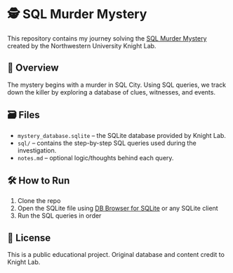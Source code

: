# 🕵️ SQL Murder Mystery

This repository contains my journey solving the [SQL Murder Mystery](https://mystery.knightlab.com/) created by the Northwestern University Knight Lab.

## 🧩 Overview
The mystery begins with a murder in SQL City. Using SQL queries, we track down the killer by exploring a database of clues, witnesses, and events.

## 🗃️ Files
- `mystery_database.sqlite` – the SQLite database provided by Knight Lab.
- `sql/` – contains the step-by-step SQL queries used during the investigation.
- `notes.md` – optional logic/thoughts behind each query.

## 🛠️ How to Run
1. Clone the repo
2. Open the SQLite file using [DB Browser for SQLite](https://sqlitebrowser.org/) or any SQLite client
3. Run the SQL queries in order

## 📝 License
This is a public educational project. Original database and content credit to Knight Lab.
